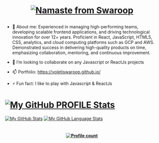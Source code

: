 # <p align="center"> [![Namaste from Swaroop](https://img.shields.io/badge/Namaste%20from%20Swaroop%20Voleti-black?&style=for-the-badge)]() </p>

- 💬 About me: Experienced in managing high-performing teams, developing scalable frontend applications, and driving technological innovation for over 12+ years. Proficient in React, JavaScript, HTML5, CSS, analytics, and cloud computing platforms such as GCP and AWS. Demonstrated success in delivering high-quality products on time, emphasizing collaboration, mentoring, and continuous improvement.

- 👯 I’m looking to collaborate on any Javascript or ReactJs projects

- 📫 Portfolio: https://voletiswaroop.github.io/

- ⚡ Fun fact: I like to play with Javascript & ReactJs

<!-- ## Im Proficient at -->

<!-- #### <p align="center"> <img src="https://github.com/voletiswaroop/voletiswaroop/blob/develop/assets/react.png" alt="react"> <img src="https://github.com/voletiswaroop/voletiswaroop/blob/develop/assets/js.png" alt="js"> <img src="https://github.com/voletiswaroop/voletiswaroop/blob/develop/assets/html.png" alt="html/css"> <img src="https://github.com/voletiswaroop/voletiswaroop/blob/develop/assets/bootstrap.png" alt="bootstrap"> </p><p align="center> <img src="https://github.com/voletiswaroop/voletiswaroop/blob/develop/assets/github.png" alt="github"> <img src="https://github.com/voletiswaroop/voletiswaroop/blob/develop/assets/adobe-analytics.png" alt="adobe-analytics"> <img src="https://github.com/voletiswaroop/voletiswaroop/blob/develop/assets/browserstack.png" alt="browserstack"></p> -->

<!-- #### <ul><li style="display:inline-block; width:150px;">ReactJs</li><li style="display:inline-block; width:150px;">Javascript</li><li style="display:inline-block; width:150px;">ES6</li><li style="display:inline-block; width:150px;">Charts</li><li style="display:inline-block; width:150px;">Rest API</li><li style="display:inline-block; width:150px;">NodeJs Basics</li><li style="display:inline-block; width:150px;">HTML</li><li style="display:inline-block; width:150px;">CSS</li><li style="display:inline-block; width:150px;">Sass</li><li style="display:inline-block; width:150px;">Bootstrap</li><li style="display:inline-block; width:150px;">Material</li><li style="display:inline-block; width:150px;">jQuery</li><li style="display:inline-block; width:150px;">JSON</li><li style="display:inline-block; width:150px;">Webpack</li><li style="display:inline-block; width:150px;">Adobe Analytics</li><li style="display:inline-block; width:150px;">A/B Testing</li></ul> -->

# [![My GitHub PROFILE Stats](https://img.shields.io/badge/my%20github%20stats-black?&style=for-the-badge)]()

[![My GitHub Stats](https://github-readme-stats.vercel.app/api/?username=voletiswaroop&count_private=true&theme=tokyonight&showicons=true)]()
[![My GitHub Language Stats](https://github-readme-stats.vercel.app/api/top-langs/?username=voletiswaroop&langs_count=5&theme=tokyonight)]()

#

#### <p align="center"> [![Profile count](https://komarev.com/ghpvc/?username=voletiswaroop)]() </p>
